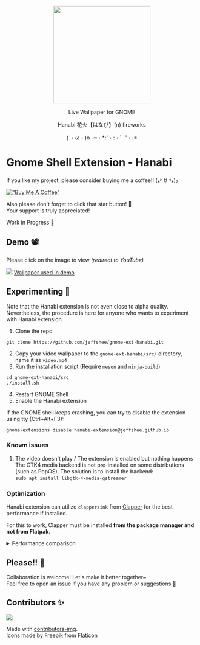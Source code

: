 <p align="center"><img src="https://raw.githubusercontent.com/jeffshee/gnome-ext-hanabi/master/res/sparkler.png" width="256"></p>

<p align="center">Live Wallpaper for GNOME</p>  
<p align="center">Hanabi 花火【はなび】(n) fireworks</p>
<p align="center">( ・ω・)o─━・*:'・:・゜'・:※</p>

# Gnome Shell Extension - Hanabi
If you like my project, please consider buying me a coffee!! (⁎˃ ꇴ ˂⁎)ｯ

[!["Buy Me A Coffee"](https://www.buymeacoffee.com/assets/img/custom_images/orange_img.png)](https://www.buymeacoffee.com/jeffshee)

Also please don't forget to click that star button! 🌟  
Your support is truly appreciated!

Work in Progress 🌱

## Demo 📽️
Please click on the image to view <i>(redirect to YouTube)</i>

[![](https://i3.ytimg.com/vi/BWjXl4h9_BA/maxresdefault.jpg)](https://www.youtube.com/watch?v=BWjXl4h9_BA)
[Wallpaper used in demo](https://www.youtube.com/watch?v=2pBj0RKN3Y8)

## Experimenting 🧪
Note that the Hanabi extension is not even close to alpha quality.  
Nevertheless, the procedure is here for anyone who wants to experiment with Hanabi extension.

1. Clone the repo
```
git clone https://github.com/jeffshee/gnome-ext-hanabi.git
```
2. Copy your video wallpaper to the `gnome-ext-hanabi/src/` directory, name it as `video.mp4`
3. Run the installation script (Require `meson` and `ninja-build`)
```
cd gnome-ext-hanabi/src
./install.sh
```
4. Restart GNOME Shell
5. Enable the Hanabi extension

If the GNOME shell keeps crashing, you can try to disable the extension using tty (Ctrl+Alt+F3):
```
gnome-extensions disable hanabi-extension@jeffshee.github.io
```

### Known issues
1. The video doesn't play / The extension is enabled but nothing happens  
The GTK4 media backend is not pre-installed on some distributions (such as PopOS).
The solution is to install the backend:  
`sudo apt install libgtk-4-media-gstreamer`

### Optimization
Hanabi extension can utilize `clappersink` from [Clapper](https://github.com/Rafostar/clapper) for the best performance if installed.

For this to work, Clapper must be installed **from the package manager and not from Flatpak**.

<details>
  <summary>Performance comparison</summary>

- With `clappersink`
![](https://user-images.githubusercontent.com/25530920/190872365-f1cefa30-6e11-40e4-bf99-1b79c3790d6b.png)

- Without `clappersink` (Use `Gtk.MediaFile` as fallback)
![](https://user-images.githubusercontent.com/25530920/190872366-7fce5703-2310-4c68-81c7-f17a8a15019f.png)

</details>

## Please!! 🙏

Collaboration is welcome! Let's make it better together~  
Feel free to open an issue if you have any problem or suggestions 🤗  

## Contributors ✨

<a href="https://github.com/jeffshee/gnome-ext-hanabi/graphs/contributors">
  <img src="https://contrib.rocks/image?repo=jeffshee/gnome-ext-hanabi" />
</a>

Made with [contributors-img](https://contrib.rocks).  
Icons made by [Freepik](http://www.freepik.com/) from [Flaticon](https://www.flaticon.com)
